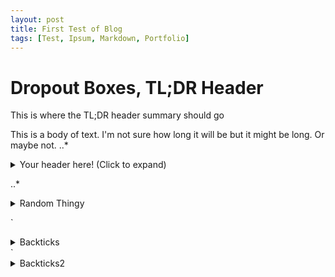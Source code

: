 ```yaml
---
layout: post
title: First Test of Blog
tags: [Test, Ipsum, Markdown, Portfolio]
---
```


# Dropout Boxes, TL;DR Header

This is where the TL;DR header summary should go

This is a body of text. I'm not sure how long it will be but it might be long. Or maybe not.
..*
<details>
    <summary>Your header here! (Click to expand)</summary>
    Your content here...</br>
    (markup only where supported)</br>
    more content here...</br>
</details>
    
..*
  <details><summary>Random Thingy</summary>
Your content here...</br>
(markup only where supported)</br>
more content here...</br>
</details>

`
<details><summary>Backticks </summary>
Your content here...</br>
(markup only where supported)</br>
more content here...</br>
</details>
`


<details>`<summary>Backticks2 </summary>`
Your content here...</br>
(markup only where supported)</br>
more content here...</br>
</details>
